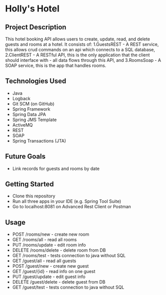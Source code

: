 # Holly's Hotel

## Project Description
This hotel booking API allows users to create, update, read, and delete guests and rooms at a hotel. It consists of: 1.GuestsREST - A REST service, this allows crud commands on an api which connects to a SQL database, 2.ClientREST - A RESTful API, this is the only application that the client should interface with - all data flows through this API, and 3.RoomsSoap - A SOAP service, this is the app that handles rooms.

## Technologies Used
- Java
- Logback
- Git SCM (on GitHub)
- Spring Framework
- Spring Data JPA
- Spring JMS Template
- ActiveMQ
- REST
- SOAP
- Spring Transactions (JTA)

## Future Goals
- Link records for guests and rooms by date

## Getting Started
 - Clone this repository 
 - Run all three apps in your IDE (e.g. Spring Tool Suite)
 - Go to localhost:8081 on Advanced Rest Client or Postman
 
 ## Usage 
- POST /rooms/new - create new room
- GET /rooms/all - read all rooms 
- PUT /rooms/update - edit room info
- DELETE /rooms/delete - delete room from DB
- GET /rooms/test - tests connection to java without SQL
- GET /guest/all - read all guests
- POST /guest/new - create new guest
- GET /guest/{id} - read info on one guest
- PUT /guest/update - edit guest info 
- DELETE /guest/delete - delete guest from DB
- GET /guest/test - tests connection to java without SQL
